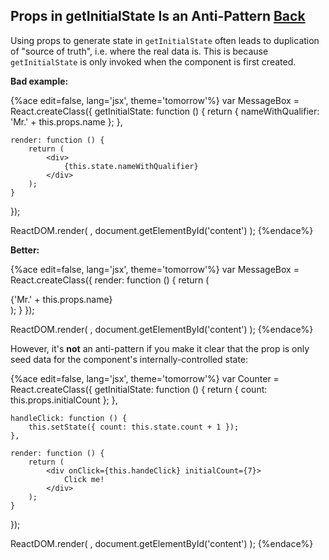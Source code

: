 ## Props in getInitialState Is an Anti-Pattern [Back](./../react.md)

Using props to generate state in `getInitialState` often leads to duplication of "source of truth", i.e. where the real data is. This is because `getInitialState` is only invoked when the component is first created.

**Bad example:**

{%ace edit=false, lang='jsx', theme='tomorrow'%}
var MessageBox = React.createClass({
    getInitialState: function () {
        return { nameWithQualifier: 'Mr.' + this.props.name };
    },
    
    render: function () {
        return (
            <div>
                {this.state.nameWithQualifier}
            </div>
        );
    }
});

ReactDOM.render(
    <MessageBox name="aleen42" />,
    document.getElementById('content')
);
{%endace%}

**Better:**

{%ace edit=false, lang='jsx', theme='tomorrow'%}
var MessageBox = React.createClass({
    render: function () {
        return (
            <div>
                {'Mr.' + this.props.name}
            </div>
        );
    }
});

ReactDOM.render(
    <MessageBox name="aleen42" />,
    document.getElementById('content')
);
{%endace%}

However, it's **not** an anti-pattern if you make it clear that the prop is only seed data for the component's internally-controlled state:

{%ace edit=false, lang='jsx', theme='tomorrow'%}
var Counter = React.createClass({
    getInitialState: function () {
        return { count: this.props.initialCount };
    },
    
    handleClick: function () {
        this.setState({ count: this.state.count + 1 });
    },
    
    render: function () {
        return (
            <div onClick={this.handeClick} initialCount={7}>
                Click me!
            </div>
        );
    }
});

ReactDOM.render(
    <MessageBox name="aleen42" />,
    document.getElementById('content')
);
{%endace%}